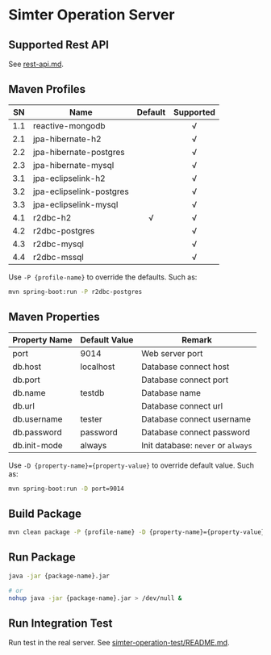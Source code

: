 #  Simter Operation Server

## Supported Rest API

See [rest-api.md](../docs/rest-api.md).

## Maven Profiles

| SN  | Name                     | Default | Supported |
|-----|--------------------------|:-------:|:---------:|
| 1.1 | reactive-mongodb         |         |     √     |
| 2.1 | jpa-hibernate-h2         |         |     √     |
| 2.2 | jpa-hibernate-postgres   |         |     √     |
| 2.3 | jpa-hibernate-mysql      |         |     √     |
| 3.1 | jpa-eclipselink-h2       |         |     √     |
| 3.2 | jpa-eclipselink-postgres |         |     √     |
| 3.3 | jpa-eclipselink-mysql    |         |     √     |
| 4.1 | r2dbc-h2                 |    √    |     √     |
| 4.2 | r2dbc-postgres           |         |     √     |
| 4.3 | r2dbc-mysql              |         |     √     |
| 4.4 | r2dbc-mssql              |         |     √     |

Use `-P {profile-name}` to override the defaults. Such as:

```bash
mvn spring-boot:run -P r2dbc-postgres
```

## Maven Properties

| Property Name | Default Value | Remark
|---------------|---------------|--------
| port          | 9014          | Web server port
| db.host       | localhost     | Database connect host
| db.port       |               | Database connect port
| db.name       | testdb        | Database name
| db.url        |               | Database connect url
| db.username   | tester        | Database connect username
| db.password   | password      | Database connect password
| db.init-mode  | always        | Init database: `never` or `always`

Use `-D {property-name}={property-value}` to override default value. Such as:

```bash
mvn spring-boot:run -D port=9014
```

## Build Package

```bash
mvn clean package -P {profile-name} -D {property-name}={property-value}
```

## Run Package

```bash
java -jar {package-name}.jar

# or
nohup java -jar {package-name}.jar > /dev/null &
```

## Run Integration Test

Run test in the real server. See [simter-operation-test/README.md](../simter-operation-test/README.md).
